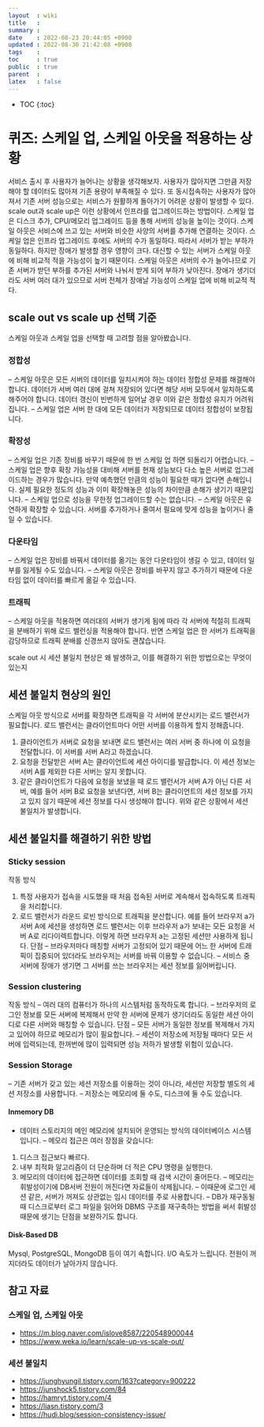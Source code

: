 ```yaml
---
layout  : wiki
title   : 
summary : 
date    : 2022-08-23 20:44:05 +0900
updated : 2022-08-30 21:42:08 +0900
tags    : 
toc     : true
public  : true
parent  : 
latex   : false
---
```

* TOC
{:toc}

# 퀴즈: 스케일 업, 스케일 아웃을 적용하는 상황

서비스 출시 후 사용자가 늘어나는 상황을 생각해보자. 사용자가 많아지면 그만큼 저장해야 할 데이터도 많아져 기존 용량이 부족해질 수 있다. 또 동시접속하는 사용자가 많아져서 기존 서버 성능으로는 서비스가 원활하게 돌아가기 어려운 상황이 발생할 수 있다.
scale out과 scale up은 이런 상황에서 인프라를 업그레이드하는 방법이다.
스케일 업은 디스크 추가, CPU/메모리 업그레이드 등을 통해 서버의 성능을 높이는 것이다. 스케일 아웃은 서비스에 쓰고 있는 서버와 비슷한 사양의 서버를 추가해 연결하는 것이다.
스케일 업은 인프라 업그레이드 후에도 서버의 수가 동일하다. 따라서 서버가 받는 부하가 동일하다. 하지만 장애가 발생할 경우 영향이 크다. 대신할 수 있는 서버가 스케일 아웃에 비해 비교적 적을 가능성이 높기 때문이다.
스케일 아웃은 서버의 수가 늘어나므로 기존 서버가 받던 부하를 추가된 서버와 나눠서 받게 되어 부하가 낮아진다. 장애가 생기더라도 서버 여러 대가 있으므로 서버 전체가 장애날 가능성이 스케일 업에 비해 비교적 적다.

## scale out vs scale up 선택 기준
스케일 아웃과 스케일 업을 선택할 때 고려할 점을 알아봤습니다.

### 정합성
– 스케일 아웃은 모든 서버의 데이터를 일치시켜야 하는 데이터 정합성 문제를 해결해야 합니다. 데이터가 서버 여러 대에 걸쳐 저장되어 있다면 해당 서버 모두에서 일치하도록 해주어야 합니다. 데이터 갱신이 빈번하게 일어날 경우 이와 같은 정합성 유지가 어려워집니다.
– 스케일 업은 서버 한 대에 모든 데이터가 저장되므로 데이터 정합성이 보장됩니다.

### 확장성
– 스케일 업은 기존 장비를 바꾸기 때문에 한 번 스케일 업 하면 되돌리기 어렵습니다.
– 스케일 업은 향후 확장 가능성을 대비해 서버를 현재 성능보다 다소 높은 서버로 업그레이드하는 경우가 많습니다. 만약 예측했던 만큼의 성능이 필요한 때가 없다면 손해입니다. 실제 필요한 정도의 성능과 이미 확장해놓은 성능의 차이만큼 손해가 생기기 때문입니다.
– 스케일 업으로 성능을 무한정 업그레이드할 수는 없습니다.
– 스케일 아웃은 유연하게 확장할 수 있습니다. 서버를 추가하거나 줄여서 필요에 맞게 성능을 높이거나 줄일 수 있습니다.

### 다운타임
– 스케일 업은 장비를 바꿔서 데이터를 옮기는 동안 다운타임이 생길 수 있고, 데이터 일부를 잃게될 수도 있습니다.
– 스케일 아웃은 장비를 바꾸지 않고 추가하기 때문에 다운타임 없이 데이터를 빠르게 옮길 수 있습니다.

### 트래픽
– 스케일 아웃을 적용하면 여러대의 서버가 생기게 됨에 따라 각 서버에 적절히 트래픽을 분배하기 위해 로드 밸런싱을 적용해야 합니다. 반면 스케일 업은 한 서버가 트래픽을 감당하므로 트래픽 분배를 신경쓰지 않아도 괜찮습니다.

scale out 시 세션 불일치 현상은 왜 발생하고, 이를 해결하기 위한 방법으로는 무엇이 있는지

## 세션 불일치 현상의 원인

스케일 아웃 방식으로 서버를 확장하면 트래픽을 각 서버에 분산시키는 로드 밸런서가 필요합니다. 로드 밸런서는 클라이언트마다 어떤 서버를 이용하게 할지 정해줍니다.
1) 클라이언트가 서버로 요청을 보내면 로드 밸런서는 여러 서버 중 하나에 이 요청을 전달합니다. 이 서버를 서버 A라고 하겠습니다.
2) 요청을 전달받은 서버 A는 클라이언트에 세션 아이디를 발급합니다. 이 세션 정보는 서버 A를 제외한 다른 서버는 알지 못합니다.
3) 같은 클라이언트가 다음에 요청을 보냈을 때 로드 밸런서가 서버 A가 아닌 다른 서버, 예를 들어 서버 B로 요청을 보낸다면, 서버 B는 클라이언트의 세션 정보를 가지고 있지 않기 때문에 세션 정보를 다시 생성해야 합니다.
위와 같은 상황에서 세션 불일치가 발생합니다.

## 세션 불일치를 해결하기 위한 방법
### Sticky session
작동 방식
1) 특정 사용자가 접속을 시도했을 때 처음 접속된 서버로 계속해서 접속하도록 트래픽을 처리합니다.
2) 로드 밸런서가 라운드 로빈 방식으로 트래픽을 분산합니다. 예를 들어 브라우저 a가 서버 A에 세션을 생성하면 로드 밸런서는 이후 브라우저 a가 보내는 모든 요청을 서버 A로 리다이렉트합니다. 이렇게 하면 브라우저 a는 고정된 세션만 사용하게 됩니다.
단점
– 브라우저마다 매칭할 서버가 고정되어 있기 때문에 어느 한 서버에 트래픽이 집중되어 있더라도 브라우저는 서버를 바꿔 이용할 수 없습니다.
– 서비스 중 서버에 장애가 생기면 그 서버를 쓰는 브라우저는 세션 정보를 잃어버립니다.

### Session clustering
작동 방식
– 여러 대의 컴퓨터가 하나의 시스템처럼 동작하도록 합니다.
– 브라우저의 로그인 정보를 모든 서버에 복제해서 만약 한 서버에 문제가 생기더라도 동일한 세션 아이디로 다른 서버와 매칭할 수 있습니다.
단점
– 모든 서버가 동일한 정보를 복제해서 가지고 있어야 하므로 메모리가 많이 필요합니다.
– 세션이 저장소에 저장될 때마다 모든 서버에 입력되는데, 한꺼번에 많이 입력되면 성능 저하가 발생할 위험이 있습니다.

### Session Storage
– 기존 서버가 갖고 있는 세션 저장소를 이용하는 것이 아니라, 세션만 저장할 별도의 세션 저장소를 사용합니다.
– 저장소는 메모리에 둘 수도, 디스크에 둘 수도 있습니다.

#### Inmemory DB
- 데이터 스토리지의 메인 메모리에 설치되어 운영되는 방식의 데이터베이스 시스템입니다.
– 메모리 접근은 여러 장점을 갖습니다:
1) 디스크 접근보다 빠르다.
2) 내부 최적화 알고리즘이 더 단순하며 더 적은 CPU 명령을 실행한다.
3) 메모리의 데이터에 접근하면 데이터를 조회할 때 검색 시간이 줄어든다.
– 메모리는 휘발성이기에 DB서버 전원이 꺼진다면 자료들이 삭제됩니다.
– 이때문에 로그인 세션 같은, 서버가 꺼져도 상관없는 임시 데이터를 주로 사용합니다.
– DB가 재구동될 때 디스크로부터 로그 파일을 읽어와 DBMS 구조를 재구축하는 방법을 써서 휘발성 때문에 생기는 단점을 보완하기도 합니다.

#### Disk-Based DB
Mysql, PostgreSQL, MongoDB 등이 여기 속합니다.
I/O 속도가 느립니다.
전원이 꺼지더라도 데이터가 날아가지 않습니다.

## 참고 자료
### 스케일 업, 스케일 아웃
- https://m.blog.naver.com/islove8587/220548900044
- https://www.weka.io/learn/scale-up-vs-scale-out/
### 세션 불일치
- https://junghyungil.tistory.com/163?category=900222
- https://junshock5.tistory.com/84
- https://hamryt.tistory.com/4
- https://liasn.tistory.com/3
- https://hudi.blog/session-consistency-issue/
